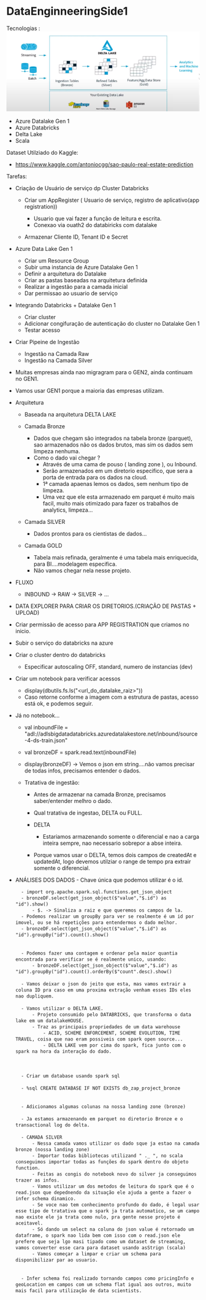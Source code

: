 # DataEnginneeringSide1



Tecnologias :
![](/imagens/INFRA1.PNG) 

- Azure Datalake Gen 1
- Azure Databricks
- Delta Lake
- Scala



Dataset Utilziado do Kaggle:

- https://www.kaggle.com/antoniocgg/sao-paulo-real-estate-prediction


Tarefas:

- Criação de Usuário de serviço dp Cluster Databricks
    - Criar um AppRegister ( Usuario de serviço, registro de aplicativo(app registration))
        - Usuario que vai fazer a função de leitura e escrita.
        - Conexao via ouath2 do databiricks com datalake

    - Armazenar Cliente ID, Tenant ID e Secret

- Azure Data Lake Gen 1
    - Criar um Resource Group
    - Subir uma instancia de Azure Datalake Gen 1
    - Definir a arquitetura do Datalake
    - Criar as pastas baseadas na arquitetura definida
    - Realizar a ingestão para a camada inicial
    - Dar permissao ao usuario de serviço

- Integrando Databricks + Datalake Gen 1
    - Criar cluster
    - Adicionar congifuração de autenticação do cluster no Datalake Gen 1
    - Testar acesso

- Criar Pipeine de Ingestão
    - Ingestão na Camada Raw
    - Ingestão na Camada Silver





- Muitas empresas ainda nao migragram para o GEN2, ainda continuam no GEN1.
- Vamos usar GEN1 porque a maioria das empresas utilizam.




- Arquitetura
    - Baseada na arquitetura DELTA LAKE

    - Camada Bronze
        - Dados que chegam são integrados na tabela bronze (parquet), sao armazenados não os dados brutos, mas sim
            os dados sem limpeza nenhuma.
        - Como o dado vai chegar ?
            - Através de uma cama de pouso ( landing zone ), ou Inbound.
            - Serão armazenados em um diretorio especifico, que sera a porta de entrada para os dados na cloud.
            - 1ª camada apaenas lemos os dados, sem nenhum tipo de limpeza.
            - Uma vez que ele esta armazenado em parquet é muito mais facil, muito mais otimizado para fazer os trabalhos de analytics, limpeza...

    - Camada SILVER
        - Dados prontos para os cientistas de dados...

    - Camada GOLD
        - Tabela mais refinada, geralmente é uma tabela mais enriquecida, para BI....modelagem especifica.
        - Não vamos chegar nela nesse projeto.

    
- FLUXO

    - INBOUND -> RAW -> SILVER -> ...


- DATA EXPLORER PARA CRIAR OS DIRETORIOS.(CRIAÇÃO DE PASTAS + UPLOAD)


- Criar permissão de acesso para APP REGISTRATION que criamos no inicio.

- Subir o serviço do databricks na azure

- Criar o cluster dentro do databricks
    - Especificar autoscaling OFF, standard, numero de instancias (dev)

- Criar um notebook para verificar acessos
    - display(dbutils.fs.ls("<url_do_datalake_raiz>"))
    - Caso retorne conforme a imagem com a estrutura de pastas, acesso está ok, e podemos seguir.



- Já no notebook...

    - val inboundFile = "adl://adlsbigdatadatabricks.azuredatalakestore.net/inbound/source-4-ds-train.json"
    - val bronzeDF = spark.read.text(inboundFile)
    - display(bronzeDF) -> Vemos o json em string....não vamos precisar de todas infos, precisamos entender o dados.

    - Tratativa de ingestão:
        - Antes de armazenar na camada Bronze, precisamos saber/entender melhro o dado.
        - Qual tratativa de ingestao, DELTA ou FULL.
        - DELTA
            - Estariamos armazenando somente o diferencial e nao a carga inteira sempre, nao necessario sobrepor a abse inteira.

        - Porque vamos usar o DELTA, temos dois campos de createdAt e updatedAt, logo devemos utilziar o range de tempo pra extrair somente o diferencial.


- ANÁLISES DOS DADOS
        - Chave única que podemos utilizar é o id.

        - import org.apache.spark.sql.functions.get_json_object 
        - bronzeDF.select(get_json_object($"value","$.id") as "id").show()
            - $. -> Sinaliza a raiz e que queremos os campos de la.
        - Podemos realizar um groupBy para ver se realmente é um id por imovel, ou se há repetições para entendermos o dado melhor.
        - bronzeDF.select(get_json_object($"value","$.id") as "id").groupBy("id").count().show()


        - Podemos fazer uma contagem e ordenar pela maior quantia encontrada para verificar se é realmente unico, usando:
            - bronzeDF.select(get_json_object($"value","$.id") as "id").groupBy("id").count().orderBy($"count".desc).show()

        - Vamos deixar o json do jeito que esta, mas vamos extrair a coluna ID pra caso em uma proxima extração venham esses IDs eles nao dupliquem.

        - Vamos utilizar o DELTA LAKE.
            - Projeto consumido pelo DATABRICKS, que transforma o data lake em um datalakeHOUSE.
            - Traz as principais propriedades de um data warehouse
                - ACID, SCHEME ENFORCEMENT, SCHEME EVOLUTION, TIME TRAVEL, coisa que nao eram possiveis com spark open source...
                - DELTA LAKE vem por cima do spark, fica junto com o spark na hora da interação do dado.

                
    
        - Criar um database usando spark sql

        - %sql CREATE DATABASE IF NOT EXISTS db_zap_project_bronze


        - Adicionamos algumas colunas na nossa landing zone (bronze)

        - Ja estamos armazenando em parquet no diretorio Bronze e o transactional log do delta.

        - CAMADA SILVER
            - Nessa camada vamos utilizar os dado sque ja estao na camada bronze (nossa landing zone)
            - Importar todas bibliotecas utilizand " ._ ", no scala conseguimos importar todas as funções do spark dentro do objeto function.
            - Feitas as congis do notebook novo do silver ja conseguimos trazer as infos.
            - Vamos utilizar um dos metodos de leitura do spark que é o read.json que depednendo da situação ele ajuda a gente a fazer o infer schema dinamico.
            - Se voce nao tem conhecimento profundo do dado, é legal usar esse tipo de tratativa que o spark ja trata automatico, se um campo nao existe ele ja trata como nulo, pra gente nesse projeto é aceitavel.
            - Só dando um select na coluna do json value é retornado um dataframe, o spark nao lida bem com isso com o read.json ele prefere que seja lgo masi tipado como um dataset de streaming, vamos converter esse cara para dataset usando asStrign (scala)
            - Vamos começar a limpar e criar um schema para disponibilizar par ao usuario.


        - Infer schema foi realizado tornando campos como pricingInfo e geoLocation em campos com um schema flat igual aos outros, muito mais facil para utilização de data scientists.






